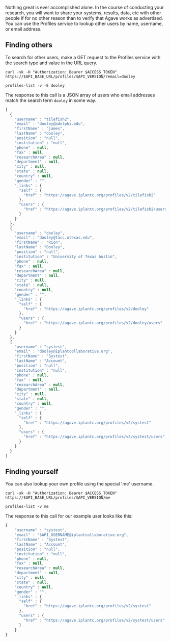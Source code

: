 Nothing great is ever accomplished alone. In the course of conducting your research, you will want to share your systems, results, data, etc with other people if for no other reason than to verify that Agave works as advertised. You can use the Profiles service to lookup other users by name, username, or email address.

## Finding others  

To search for other users, make a GET request to the Profiles service with the search type and value in the URL query.

```shell
curl -sk -H "Authorization: Bearer $ACCESS_TOKEN" https://$API_BASE_URL/profiles/$API_VERSION/?email=dooley
```


```cli
profiles-list -v -E dooley
``` 


The response to this call is a JSON array of users who email addresses match the search term <code>dooley</code> in some way.

```javascript
[ 
  {
    "username" : "tilefish2",
    "email" : "dooley@adelphi.edu",
    "firstName" : "james",
    "lastName" : "dooley",
    "position" : "null",
    "institution" : "null",
    "phone" : null,
    "fax" : null,
    "researchArea" : null,
    "department" : null,
    "city" : null,
    "state" : null,
    "country" : null,
    "gender" : "",
    "_links" : {
      "self" : {
        "href" : "https://agave.iplantc.org/profiles/v2/tilefish2"
      },
      "users" : {
        "href" : "https://agave.iplantc.org/profiles/v2/tilefish2/users"
      }
    }
  }, 
  {
    "username" : "dooley",
    "email" : "dooley@tacc.utexas.edu",
    "firstName" : "Rion",
    "lastName" : "Dooley",
    "position" : "null",
    "institution" : "University of Texas Austin",
    "phone" : null,
    "fax" : null,
    "researchArea" : null,
    "department" : null,
    "city" : null,
    "state" : null,
    "country" : null,
    "gender" : "",
    "_links" : {
      "self" : {
        "href" : "https://agave.iplantc.org/profiles/v2/dooley"
      },
      "users" : {
        "href" : "https://agave.iplantc.org/profiles/v2/dooley/users"
      }
    }
  }, 
  {
    "username" : "systest",
    "email" : "dooley@iplantcollaborative.org",
    "firstName" : "Systest",
    "lastName" : "Account",
    "position" : "null",
    "institution" : "null",
    "phone" : null,
    "fax" : null,
    "researchArea" : null,
    "department" : null,
    "city" : null,
    "state" : null,
    "country" : null,
    "gender" : "",
    "_links" : {
      "self" : {
        "href" : "https://agave.iplantc.org/profiles/v2/systest"
      },
      "users" : {
        "href" : "https://agave.iplantc.org/profiles/v2/systest/users"
      }
    }
  } 
]
```

## Finding yourself  

You can also lookup your own profile using the special 'me' username.

```shell
curl -sk -H "Authorization: Bearer $ACCESS_TOKEN" https://$API_BASE_URL/profiles/$API_VERSION/me
```


```cli
profiles-list -v me
``` 


The response to this call for our example user looks like this:

```javascript
{
    "username" : "systest",
    "email" : "$API_USERNAME@iplantcollaborative.org",
    "firstName" : "Systest",
    "lastName" : "Account",
    "position" : "null",
    "institution" : "null",
    "phone" : null,
    "fax" : null,
    "researchArea" : null,
    "department" : null,
    "city" : null,
    "state" : null,
    "country" : null,
    "gender" : "",
    "_links" : {
      "self" : {
        "href" : "https://agave.iplantc.org/profiles/v2/systest"
      },
      "users" : {
        "href" : "https://agave.iplantc.org/profiles/v2/systest/users"
      }
    }
}
```